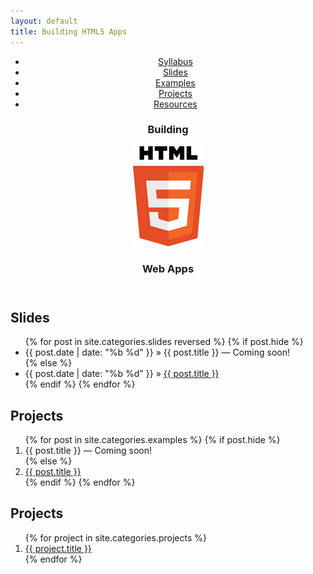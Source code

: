 ```yaml
---
layout: default
title: Building HTML5 Apps
---
```


<header>
  <section class="container">
    <nav>
      <ul>
        <li><a href="#syllabus">Syllabus</a></li>
        <li><a href="#slides">Slides</a></li>
        <li><a href="#examples">Examples</a></li>
        <li><a href="#projects">Projects</a></li>
        <li><a href="#resources">Resources</a></li>
      </ul>
    </nav>
    <section class="title-block">  
      <h1>Building</h1>
      <img class="html5-logo" src="/img/html5_logo.jpg" />
      <h1>Web Apps</h1>
    </section>
  </section>
</header>

<section id="slides">
  <section class="container">
    <h2>Slides</h2>
    <ul>
    {% for post in site.categories.slides reversed %}
      {% if post.hide %}
      <li class="unreleased"><span>{{ post.date | date: "%b %d" }}</span> &raquo; <span class="unreleased-link">{{ post.title }}</span> &mdash; <span class="unreleased-txt">Coming soon!</span></li>
      {% else %}
      <li><span>{{ post.date | date: "%b %d" }}</span> &raquo; <a href="{{ post.url }}">{{ post.title }}</a></li>
      {% endif %}
    {% endfor %}
    </ul>
  </section>
</section>

<section id="examples">
  <section class="container">
    <h2>Projects</h2>
    <ol>
    {% for post in site.categories.examples %}
      {% if post.hide %}
      <li class="unreleased"><span class="unreleased-link">{{ post.title }}</span> &mdash; <span class="unreleased-txt">Coming soon!</span></li>
      {% else %}
      <li><a href="{{ post.url }}">{{ post.title }}</a></li>
      {% endif %}
    {% endfor %}
    </ol>
  </section>
</section>

<section id="projects">
  <section class="container">
    <h2>Projects</h2>
    <ol>
    {% for project in site.categories.projects %}
      <li><a href="{{ project.url }}">{{ project.title }}</a></li>
    {% endfor %}
    </ol>
  </section>
</section>